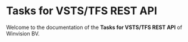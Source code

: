 # Tasks for VSTS/TFS REST API
Welcome to the documentation of the **Tasks for VSTS/TFS REST API** of Winvision BV.